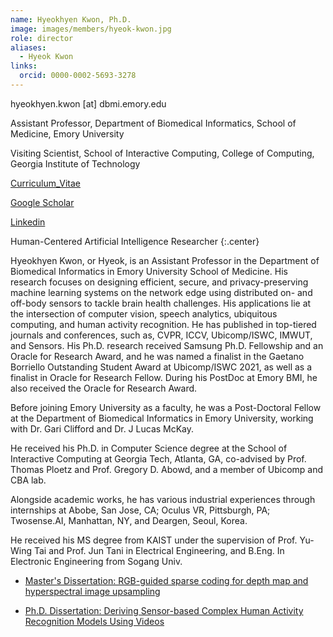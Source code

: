 ```yaml
---
name: Hyeokhyen Kwon, Ph.D.
image: images/members/hyeok-kwon.jpg
role: director
aliases:
  - Hyeok Kwon
links:
  orcid: 0000-0002-5693-3278
---
```


hyeokhyen.kwon [at] dbmi.emory.edu

Assistant Professor, Department of Biomedical Informatics, School of Medicine, Emory University

Visiting Scientist, School of Interactive Computing, College of Computing, Georgia Institute of Technology

[Curriculum_Vitae](https://www.dropbox.com/s/3p3wff8e4h5a8w0/Curriculum_Vitae.pdf?dl=0)

[Google Scholar](https://scholar.google.com/citations?user=1t4fsxYAAAAJ&hl=en&oi=ao)

[Linkedin](https://www.linkedin.com/in/hyeokhyen-kwon-ph-d-bab043aa/)


Human-Centered Artificial Intelligence Researcher
{:.center}

Hyeokhyen Kwon, or Hyeok, is an Assistant Professor in the Department of Biomedical Informatics in Emory University School of Medicine. His research focuses on designing efficient, secure, and privacy-preserving machine learning systems on the network edge using distributed on- and off-body sensors to tackle brain health challenges. His applications lie at the intersection of computer vision, speech analytics, ubiquitous computing, and human activity recognition. He has published in top-tiered journals and conferences, such as, CVPR, ICCV, Ubicomp/ISWC, IMWUT, and Sensors. His Ph.D. research received Samsung Ph.D. Fellowship and an Oracle for Research Award, and he was named a finalist in the Gaetano Borriello Outstanding Student Award at Ubicomp/ISWC 2021, as well as a finalist in Oracle for Research Fellow. During his PostDoc at Emory BMI, he also received the Oracle for Research Award.

Before joining Emory University as a faculty, he was a Post-Doctoral Fellow at the Department of Biomedical Informatics in Emory University, working with Dr. Gari Clifford and Dr. J Lucas McKay.  

He received his Ph.D. in Computer Science degree at the School of Interactive Computing at Georgia Tech, Atlanta, GA, co-advised by Prof. Thomas Ploetz and Prof. Gregory D. Abowd, and a member of Ubicomp and CBA lab.

Alongside academic works, he has various industrial experiences through internships at Abobe, San Jose, CA; Oculus VR, Pittsburgh, PA; Twosense.AI, Manhattan, NY, and Deargen, Seoul, Korea.

He received his MS degree from KAIST under the supervision of Prof. Yu-Wing Tai and Prof. Jun Tani in Electrical Engineering, and B.Eng. In Electronic Engineering from Sogang Univ.

- [Master's Dissertation: RGB-guided sparse coding for depth map and hyperspectral image upsampling](https://koasas.kaist.ac.kr/handle/10203/221822)

- [Ph.D. Dissertation: Deriving Sensor-based Complex Human Activity Recognition Models Using Videos](https://smartech.gatech.edu/handle/1853/66388)
